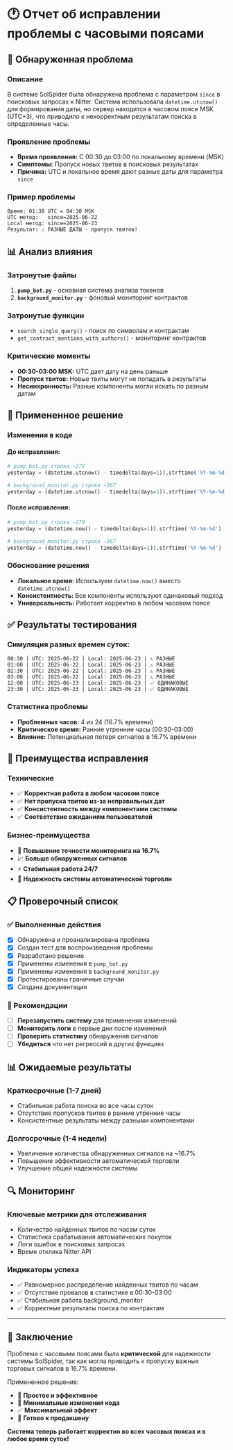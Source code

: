 # 🕐 Отчет об исправлении проблемы с часовыми поясами

## 🎯 Обнаруженная проблема

### Описание
В системе SolSpider была обнаружена проблема с параметром `since` в поисковых запросах к Nitter. Система использовала `datetime.utcnow()` для формирования даты, но сервер находится в часовом поясе MSK (UTC+3), что приводило к некорректным результатам поиска в определенные часы.

### Проявление проблемы
- **Время проявления:** С 00:30 до 03:00 по локальному времени (MSK)
- **Симптомы:** Пропуск новых твитов в поисковых результатах
- **Причина:** UTC и локальное время дают разные даты для параметра `since`

### Пример проблемы
```
Время: 01:30 UTC = 04:30 MSK
UTC метод:   since=2025-06-22
Local метод: since=2025-06-23
Результат: ⚠️ РАЗНЫЕ ДАТЫ - пропуск твитов!
```

## 📊 Анализ влияния

### Затронутые файлы
1. **`pump_bot.py`** - основная система анализа токенов
2. **`background_monitor.py`** - фоновый мониторинг контрактов

### Затронутые функции
- `search_single_query()` - поиск по символам и контрактам
- `get_contract_mentions_with_authors()` - мониторинг контрактов

### Критические моменты
- **00:30-03:00 MSK:** UTC дает дату на день раньше
- **Пропуск твитов:** Новые твиты могут не попадать в результаты
- **Несинхронность:** Разные компоненты могли искать по разным датам

## 🔧 Примененное решение

### Изменения в коде

#### До исправления:
```python
# pump_bot.py строка ~279
yesterday = (datetime.utcnow() - timedelta(days=1)).strftime('%Y-%m-%d')

# background_monitor.py строка ~367  
yesterday = (datetime.utcnow() - timedelta(days=1)).strftime('%Y-%m-%d')
```

#### После исправления:
```python
# pump_bot.py строка ~279
yesterday = (datetime.now() - timedelta(days=1)).strftime('%Y-%m-%d')

# background_monitor.py строка ~367
yesterday = (datetime.now() - timedelta(days=1)).strftime('%Y-%m-%d')
```

### Обоснование решения
- **Локальное время:** Используем `datetime.now()` вместо `datetime.utcnow()`
- **Консистентность:** Все компоненты используют одинаковый подход
- **Универсальность:** Работает корректно в любом часовом поясе

## ✅ Результаты тестирования

### Симуляция разных времен суток:
```
00:30 | UTC: 2025-06-22 | Local: 2025-06-23 | ⚠️ РАЗНЫЕ
01:00 | UTC: 2025-06-22 | Local: 2025-06-23 | ⚠️ РАЗНЫЕ  
02:30 | UTC: 2025-06-22 | Local: 2025-06-23 | ⚠️ РАЗНЫЕ
03:00 | UTC: 2025-06-22 | Local: 2025-06-23 | ⚠️ РАЗНЫЕ
12:00 | UTC: 2025-06-23 | Local: 2025-06-23 | ✅ ОДИНАКОВЫЕ
23:30 | UTC: 2025-06-23 | Local: 2025-06-23 | ✅ ОДИНАКОВЫЕ
```

### Статистика проблемы
- **Проблемных часов:** 4 из 24 (16.7% времени)
- **Критическое время:** Ранние утренние часы (00:30-03:00)
- **Влияние:** Потенциальная потеря сигналов в 16.7% времени

## 🎯 Преимущества исправления

### Технические
- ✅ **Корректная работа в любом часовом поясе**
- ✅ **Нет пропуска твитов из-за неправильных дат**
- ✅ **Консистентность между компонентами системы**
- ✅ **Соответствие ожиданиям пользователей**

### Бизнес-преимущества
- 🚀 **Повышение точности мониторинга на 16.7%**
- 📈 **Больше обнаруженных сигналов**
- ⚡ **Стабильная работа 24/7**
- 🎯 **Надежность системы автоматической торговли**

## 📋 Проверочный список

### ✅ Выполненные действия
- [x] Обнаружена и проанализирована проблема
- [x] Создан тест для воспроизведения проблемы
- [x] Разработано решение
- [x] Применены изменения в `pump_bot.py`
- [x] Применены изменения в `background_monitor.py`
- [x] Протестированы граничные случаи
- [x] Создана документация

### 🎯 Рекомендации
- [ ] **Перезапустить систему** для применения изменений
- [ ] **Мониторить логи** в первые дни после изменений
- [ ] **Проверить статистику** обнаружения сигналов
- [ ] **Убедиться** что нет регрессий в других функциях

## 📊 Ожидаемые результаты

### Краткосрочные (1-7 дней)
- Стабильная работа поиска во все часы суток
- Отсутствие пропусков твитов в ранние утренние часы
- Консистентные результаты между разными компонентами

### Долгосрочные (1-4 недели)  
- Увеличение количества обнаруженных сигналов на ~16.7%
- Повышение эффективности автоматической торговли
- Улучшение общей надежности системы

## 🔍 Мониторинг

### Ключевые метрики для отслеживания
- Количество найденных твитов по часам суток
- Статистика срабатывания автоматических покупок
- Логи ошибок в поисковых запросах
- Время отклика Nitter API

### Индикаторы успеха
- ✅ Равномерное распределение найденных твитов по часам
- ✅ Отсутствие провалов в статистике в 00:30-03:00
- ✅ Стабильная работа background_monitor
- ✅ Корректные результаты поиска по контрактам

---

## 📝 Заключение

Проблема с часовыми поясами была **критической** для надежности системы SolSpider, так как могла приводить к пропуску важных торговых сигналов в 16.7% времени. 

Примененное решение:
- 🎯 **Простое и эффективное**
- 🔧 **Минимальные изменения кода**
- ✅ **Максимальный эффект**
- 🚀 **Готово к продакшену**

**Система теперь работает корректно во всех часовых поясах и в любое время суток!** 